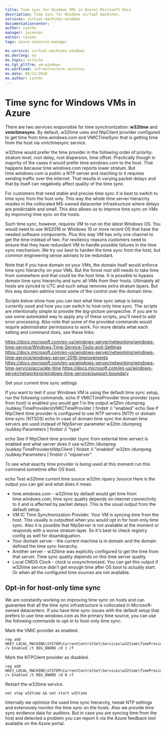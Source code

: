 ```yaml
---
title: Time sync for Windows VMs in Azure| Microsoft Docs
description: Time sync for Windows virtual machines.
services: virtual-machines-windows
documentationcenter: ''
author: cynthn
manager: jeconnoc
editor: tysonn
tags: azure-resource-manager

ms.service: virtual-machines-windows
ms.devlang: na
ms.topic: article
ms.tgt_pltfrm: vm-windows
ms.workload: infrastructure-services
ms.date: 08/21/2018
ms.author: cynthn
---
```


# Time sync for Windows VMs in Azure

There are two services responsible for time synchronization: **w32time** and **vmictimesync**. By default, w32time uses and NtpClient provider configured to get time from time.windows.com and VMICTimeSync that is getting time from the host via vmictimesync service.
 
w32time would prefer the time provider in the following order of priority: stratum level, root delay, root dispersion, time offset. Practically though in majority of the cases it would prefer time.windows.com to the host. That happens because time.windows.com reports lower stratum. But time.windows.com is public a NTP server and reaching to it requires sending traffic over the internet. That results in varying packet delays and that by itself can negatively affect quality of the time sync. 
 
For customers that need stable and precise time sync it is best to switch to time sync from the host only. This way the whole time server hierarchy resides in the collocated MS-owned datacenter infrastructure where delays are predictable and small. This also allows us to improve time sync on VMs by improving time sync on the hosts. 
 
Such time sync, however, requires VM to run on the latest Windows OS. You would need to use WS2016 or Windows 10 or more recent OS that have the needed software components. Plus this way VM has only one channel to get the time instead of two. For resiliency reasons customers need to ensure that they have redundant VM to handle possible failures in the time sync mechanism. We try our best to harden the time sync from the host, but common engineering sense advises to be redundant.
 
Note that if you have domain on your VMs, the domain itself would enforce time sync hierarchy on your VMs. But the forest root still needs to take time from somewhere and that could be the host time. It is possible to bypass domain time sync hierarchy and sync all VMs from their hosts. Ultimately all hosts are synced to UTC and such setup removes extra stratum layers. But this way domain admins loose some of the control over the domain time.
 
Scripts below show how you can test what time sync setup is being currently used and how you can switch to host-only time sync. The scripts are intentionally simple to provide the big-picture perspective. If you are to use some automated way to apply any of these scripts, you'll need to add error processing. Also note that some of the provided commands would require administrator permissions to work. For more details what each setting and command does, see these links:
 
https://docs.microsoft.com/en-us/windows-server/networking/windows-time-service/Windows-Time-Service-Tools-and-Settings
https://docs.microsoft.com/en-us/windows-server/networking/windows-time-service/windows-server-2016-improvements
https://docs.microsoft.com/en-us/windows-server/networking/windows-time-service/accurate-time
https://docs.microsoft.com/en-us/windows-server/networking/windows-time-service/support-boundary
 
Get your current time sync settings
 
If you want to test if your Windows VM is using the default time sync setup, run the following commands.
echo If VMICTimeProvider time provider (sync from host) is enabled you would get 1 in the output
w32tm /dumpreg /subkey:TimeProviders\VMICTimeProvider | findstr /i "enabled"
echo See if NtpClient time provider is configured to use NTP servers (NTP) or domain time sync (NT5DS)
echo In case of domain time sync the domain time servers are used instead of NtpServer parameter
w32tm /dumpreg /subkey:Parameters | findstr /i "type"
 
echo See if NtpClient time provider (sync from external time server) is enabled and what server does it use
w32tm /dumpreg /subkey:TimeProviders\NtpClient | findstr /i "enabled"
w32tm /dumpreg /subkey:Parameters | findstr /i "ntpserver"
 
To see what exactly time provider is being used at this moment run this command sometime after OS boot.
 
echo Test w32time current time source
w32tm /query /source
Here is the output you can get and what does it mean.
 
- time.windows.com - w32time by default would get time from time.windows.com, time sync quality depends on internet connectivity to it and is affected by packet delays. This is the usual output from the default setup.
- VM IC Time Synchronization Provider. Your VM is syncing time from the host. This usually is outputted when you would opt in for host-only time sync. Also it is possible that NtpServer is not available at the moment or responds with a worse stratum layer. So it's best to check registry config as well for disambiguation.
- Your domain server - the current machine is in domain and the domain defined the time sync hierarchy.
- Another server - w32time was explicitly configured to get the time from that server. Time sync quality depends on this time server quality.
- Local CMOS Clock - clock is unsynchronized. You can get this output if w32time service didn't get enough time after OS boot to actually start.  Or when all the configured time sources are not available.
 
## Opt-in for host-only time sync
 
We are constantly working on improving time sync on hosts and can guarantee that all the time sync infrastructure is collocated in Microsoft-owned datacenters. If you have time sync issues with the default setup that prefers to use time.windows.com as the primary time source, you can use the following commands to opt-in to host-only time sync.
 

Mark the VMIC provider as enabled.

```
reg add HKEY_LOCAL_MACHINE\SYSTEM\CurrentControlSet\Services\w32time\TimeProviders\VMICTimeProvider /v Enabled /t REG_DWORD /d 1 /f 
```

Mark the NTPClient provider as disabled.

```
reg add HKEY_LOCAL_MACHINE\SYSTEM\CurrentControlSet\Services\w32time\TimeProviders\NtpClient /v Enabled /t REG_DWORD /d 0 /f
```

Restart the w32time service.

```
net stop w32time && net start w32time
```
 
Internally we optimize the used time sync hierarchy, tweak NTP settings and extensively monitor the time sync on the hosts. Also we provide time sync evidence data for auditors. But in case you are syncing time from the host and detected a problem you can report it via the Azure feedback tool available on the Azure portal.

